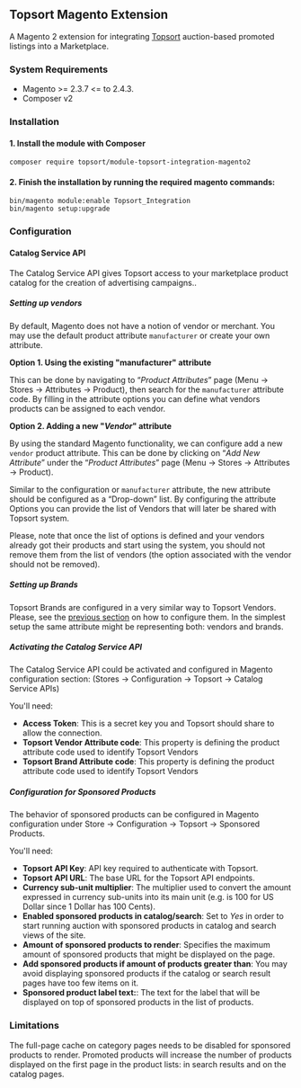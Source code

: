 ## Topsort Magento Extension

A Magento 2 extension for integrating [Topsort](https://topsort.com) auction-based promoted listings into a Marketplace.

### System Requirements

- Magento >= 2.3.7 <= to 2.4.3.
- Composer v2

### Installation

#### 1. Install the module with Composer

```
composer require topsort/module-topsort-integration-magento2
```

#### 2. Finish the installation by running the required magento commands:

```
bin/magento module:enable Topsort_Integration
bin/magento setup:upgrade
```

### Configuration

#### Catalog Service API

The Catalog Service API gives Topsort access to your marketplace product
catalog for the creation of advertising campaigns..

##### Setting up vendors

By default, Magento does not have a notion of vendor or merchant. You may use the
default product attribute `manufacturer` or create your own attribute.

**Option 1. Using the existing "manufacturer" attribute**

This can be done by navigating to “*Product Attributes*” page (Menu → Stores → Attributes → Product),
then search for the `manufacturer` attribute code.
By filling in the attribute options you can define what vendors products can be assigned to each vendor.

**Option 2. Adding a new "*Vendor*" attribute**

By using the standard Magento functionality, we can configure add a new `vendor` product attribute.
This can be done by clicking on “*Add New Attribute*” under the “*Product Attributes*” page (Menu → Stores → Attributes → Product).

Similar to the configuration or `manufacturer` attribute, the new attribute
should be configured as a “Drop-down” list. By configuring the attribute Options
you can provide the list of Vendors that will later be shared with Topsort system.

Please, note that once the list of options is defined and your vendors already
got their products and start using the system, you should not remove them from
the list of vendors (the option associated with the vendor should not be removed).

##### Setting up Brands

Topsort Brands are configured in a very similar way to Topsort Vendors.
Please, see the [previous section](#setting-up-vendors) on how to configure them.
In the simplest setup the same attribute might be representing both: vendors and
brands.

##### Activating the Catalog Service API

The Catalog Service API could be activated and configured in Magento configuration section: (Stores → Configuration → Topsort → Catalog Service APIs)

You'll need:

- **Access Token**: This is a secret key you and Topsort should share to allow the connection.
- **Topsort Vendor Attribute code**: This property is defining the product attribute code used to identify Topsort Vendors
- **Topsort Brand Attribute code**: This property is defining the product attribute code used to identify Topsort Vendors

##### Configuration for Sponsored Products

The behavior of sponsored products can be configured in Magento configuration under Store → Configuration → Topsort → Sponsored Products.

You'll need:

- **Topsort API Key**: API key required to authenticate with Topsort.
- **Topsort API URL**: The base URL for the Topsort API endpoints.
- **Currency sub-unit multiplier**: The multiplier used to convert the amount expressed in currency sub-units into its main unit (e.g. is 100 for US Dollar since 1 Dollar has 100 Cents).
- **Enabled sponsored products in catalog/search**: Set to *Yes* in order to start running auction with sponsored products in catalog and search views of the site.
- **Amount of sponsored products to render**: Specifies the maximum amount of sponsored products that might be displayed on the page.
- **Add sponsored products if amount of products greater than**: You may avoid displaying sponsored products if the catalog or search result pages have too few items on it.
- **Sponsored product label text:**: The text for the label that will be displayed on top of sponsored products in the list of products.


### Limitations

The full-page cache on category pages needs to be disabled for sponsored products to render.
Promoted products will increase the number of products displayed on the first page in the product lists: in search results and on the catalog pages.


